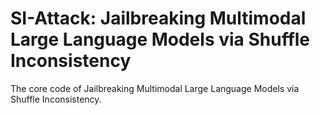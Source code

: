 # SI-Attack: Jailbreaking Multimodal Large Language Models via Shuffle Inconsistency

The core code of Jailbreaking Multimodal Large Language Models via Shuffle Inconsistency.

